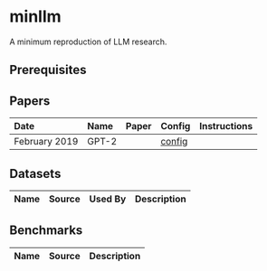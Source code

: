 # minllm
A minimum reproduction of LLM research.

## Prerequisites

## Papers

| Date  | Name  | Paper | Config | Instructions
| :---- | :---- | ----- | ------ | -----
| February 2019 | GPT-2 | [](https://cdn.openai.com/better-language-models/language_models_are_unsupervised_multitask_learners.pdf) | [config](https://github.com/swookey-thinky/minllm/blob/main/configs/tinyshakespeare/gpt2.yaml) |

## Datasets

| Name | Source | Used By | Description
| :--- | :----- | :------ | :----------

## Benchmarks

| Name | Source | Description
| :--- | :----- | -----------

